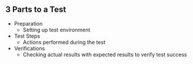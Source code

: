 ## 3 Parts to a Test
- Preparation
	- Setting up test environment
- Test Steps
	- Actions performed during the test
- Verifications
	- Checking actual results with expected results to verify test success